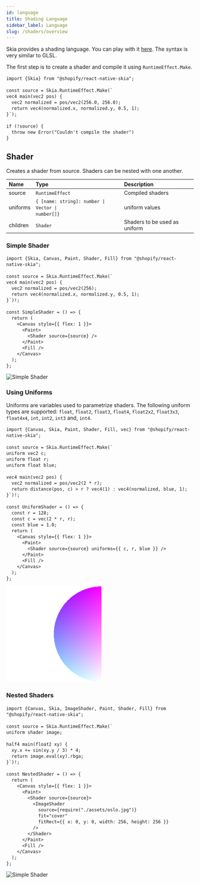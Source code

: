 ```yaml
---
id: language
title: Shading Language
sidebar_label: Language
slug: /shaders/overview
---
```


Skia provides a shading language.
You can play with it [here](https://shaders.skia.org/).
The syntax is very similar to GLSL.

The first step is to create a shader and compile it using `RuntimeEffect.Make`.

```tsx twoslash
import {Skia} from "@shopify/react-native-skia";

const source = Skia.RuntimeEffect.Make(`
vec4 main(vec2 pos) {
  vec2 normalized = pos/vec2(256.0, 256.0);
  return vec4(normalized.x, normalized.y, 0.5, 1);
}`);

if (!source) {
  throw new Error("Couldn't compile the shader")
}
```

## Shader

Creates a shader from source.
Shaders can be nested with one another.

| Name     | Type                                                                 |  Description                  |
|:---------|:---------------------------------------------------------------------|:------------------------------|
| source   | `RuntimeEffect`                                                      | Compiled shaders              |
| uniforms | <code>{ [name: string]: number &#124; Vector &#124; number[]}</code> | uniform values                |
| children | `Shader`                                                             | Shaders to be used as uniform |

### Simple Shader

```tsx twoslash
import {Skia, Canvas, Paint, Shader, Fill} from "@shopify/react-native-skia";

const source = Skia.RuntimeEffect.Make(`
vec4 main(vec2 pos) {
  vec2 normalized = pos/vec2(256);
  return vec4(normalized.x, normalized.y, 0.5, 1);
}`)!;

const SimpleShader = () => {
  return (
    <Canvas style={{ flex: 1 }}>
      <Paint>
        <Shader source={source} />
      </Paint>
      <Fill />
    </Canvas>
  );
};
```

![Simple Shader](assets/simple.png)

### Using Uniforms

Uniforms are variables used to parametrize shaders.
The following uniform types are supported: `float`, `float2`, `float3`, `float4`, `float2x2`, `float3x3`, `float4x4`, `int`, `int2`, `int3` and, `int4`.

```tsx twoslash
import {Canvas, Skia, Paint, Shader, Fill, vec} from "@shopify/react-native-skia";

const source = Skia.RuntimeEffect.Make(`
uniform vec2 c;
uniform float r;
uniform float blue;

vec4 main(vec2 pos) {
  vec2 normalized = pos/vec2(2 * r);
  return distance(pos, c) > r ? vec4(1) : vec4(normalized, blue, 1);
}`)!;

const UniformShader = () => {
  const r = 128;
  const c = vec(2 * r, r);
  const blue = 1.0;
  return (
    <Canvas style={{ flex: 1 }}>
      <Paint>
        <Shader source={source} uniforms={{ c, r, blue }} />
      </Paint>
      <Fill />
    </Canvas>
  );
};
```

![Simple Shader](assets/simple-uniform.png)

### Nested Shaders

```tsx twoslash
import {Canvas, Skia, ImageShader, Paint, Shader, Fill} from "@shopify/react-native-skia";

const source = Skia.RuntimeEffect.Make(`
uniform shader image;

half4 main(float2 xy) {   
  xy.x += sin(xy.y / 3) * 4;
  return image.eval(xy).rbga;
}`)!;

const NestedShader = () => {
  return (
    <Canvas style={{ flex: 1 }}>
      <Paint>
        <Shader source={source}>
          <ImageShader
            source={require("./assets/oslo.jpg")}
            fit="cover"
            fitRect={{ x: 0, y: 0, width: 256, height: 256 }}
          />
        </Shader>
      </Paint>
      <Fill />
    </Canvas>
  );
};
```

![Simple Shader](assets/nested.png)

